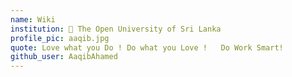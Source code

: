 ```yaml
---
name: Wiki
institution: 🚩 The Open University of Sri Lanka
profile_pic: aaqib.jpg
quote: Love what you Do ! Do what you Love !   Do Work Smart!
github_user: AaqibAhamed
---
```

